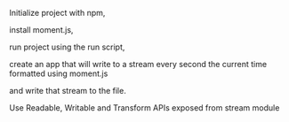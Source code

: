 Initialize project with npm,

install moment.js,

run project using the run script,

create an app that will write to a stream every second the current time formatted using moment.js

and write that stream to the file.

Use Readable, Writable and Transform APIs exposed from stream module
